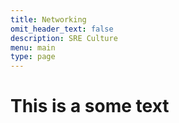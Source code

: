 ```yaml
---
title: Networking
omit_header_text: false
description: SRE Culture
menu: main
type: page
---
```

# This is a some text
